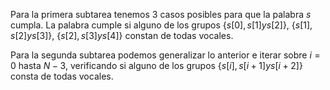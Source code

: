 Para la primera subtarea tenemos 3 casos posibles para que la palabra $s$ cumpla. La palabra cumple si alguno de los grupos $\{s[0], s[1] y s[2]\}$, $\{s[1], s[2] y s[3]\}$, $\{s[2], s[3] y s[4]\}$ constan de todas vocales.

Para la segunda subtarea podemos generalizar lo anterior e iterar sobre $i = 0$ hasta $N-3$, verificando si alguno de los grupos $\{s[i], s[i+1] y s[i+2]\}$ consta de todas vocales.
